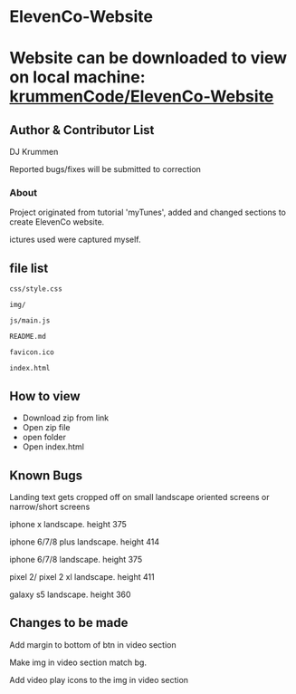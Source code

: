 ElevenCo-Website
===

# Website can be downloaded to view on local machine: [krummenCode/ElevenCo-Website](https://github.com/krummenCode/ElevenCo-Website.git)


## Author & Contributor List

DJ Krummen

Reported bugs/fixes will be submitted to correction

### About
Project originated from tutorial 'myTunes', added and changed sections to create ElevenCo website.

ictures used were captured myself.



file list
---
```
css/style.css

img/

js/main.js

README.md

favicon.ico

index.html
```

How to view
---
* Download zip from link  
* Open zip file
* open folder
* Open index.html

Known Bugs
---
Landing text gets cropped off on small landscape oriented screens or narrow/short screens

  iphone x landscape. height 375

  iphone 6/7/8 plus landscape. height 414

  iphone 6/7/8 landscape. height 375

  pixel 2/ pixel 2 xl landscape. height 411

  galaxy s5 landscape. height 360

Changes to be made
---
Add margin to bottom of btn in video section

Make img in video section match bg.

Add video play icons to the img in video section
